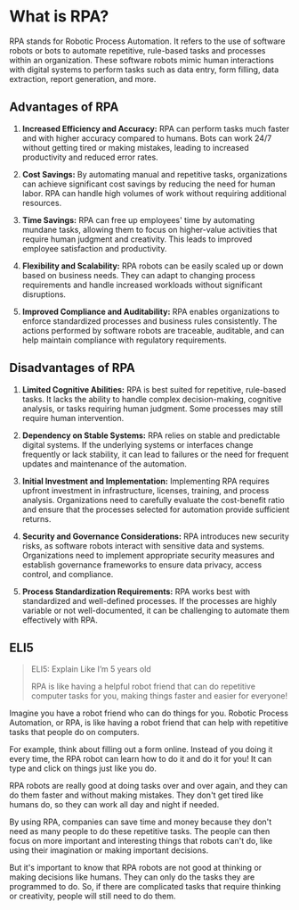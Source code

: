 # What is RPA? 
RPA stands for Robotic Process Automation. It refers to the use of software robots or bots to automate repetitive, rule-based tasks and processes within an organization. These software robots mimic human interactions with digital systems to perform tasks such as data entry, form filling, data extraction, report generation, and more.

## Advantages of RPA
1. **Increased Efficiency and Accuracy:** RPA can perform tasks much faster and with higher accuracy compared to humans. Bots can work 24/7 without getting tired or making mistakes, leading to increased productivity and reduced error rates.
    
2. **Cost Savings:** By automating manual and repetitive tasks, organizations can achieve significant cost savings by reducing the need for human labor. RPA can handle high volumes of work without requiring additional resources.
    
3. **Time Savings:** RPA can free up employees' time by automating mundane tasks, allowing them to focus on higher-value activities that require human judgment and creativity. This leads to improved employee satisfaction and productivity.
    
4. **Flexibility and Scalability:** RPA robots can be easily scaled up or down based on business needs. They can adapt to changing process requirements and handle increased workloads without significant disruptions.
    
5. **Improved Compliance and Auditability:** RPA enables organizations to enforce standardized processes and business rules consistently. The actions performed by software robots are traceable, auditable, and can help maintain compliance with regulatory requirements.
    
## Disadvantages of RPA
1. **Limited Cognitive Abilities:** RPA is best suited for repetitive, rule-based tasks. It lacks the ability to handle complex decision-making, cognitive analysis, or tasks requiring human judgment. Some processes may still require human intervention.
    
2. **Dependency on Stable Systems:** RPA relies on stable and predictable digital systems. If the underlying systems or interfaces change frequently or lack stability, it can lead to failures or the need for frequent updates and maintenance of the automation.
    
3. **Initial Investment and Implementation:** Implementing RPA requires upfront investment in infrastructure, licenses, training, and process analysis. Organizations need to carefully evaluate the cost-benefit ratio and ensure that the processes selected for automation provide sufficient returns.
    
4. **Security and Governance Considerations:** RPA introduces new security risks, as software robots interact with sensitive data and systems. Organizations need to implement appropriate security measures and establish governance frameworks to ensure data privacy, access control, and compliance.
    
5. **Process Standardization Requirements:** RPA works best with standardized and well-defined processes. If the processes are highly variable or not well-documented, it can be challenging to automate them effectively with RPA.
    

## ELI5
> ELI5: Explain Like I’m 5 years old
> 
> RPA is like having a helpful robot friend that can do repetitive computer tasks for you, making things faster and easier for everyone!

Imagine you have a robot friend who can do things for you. Robotic Process Automation, or RPA, is like having a robot friend that can help with repetitive tasks that people do on computers.

For example, think about filling out a form online. Instead of you doing it every time, the RPA robot can learn how to do it and do it for you! It can type and click on things just like you do.

RPA robots are really good at doing tasks over and over again, and they can do them faster and without making mistakes. They don't get tired like humans do, so they can work all day and night if needed.

By using RPA, companies can save time and money because they don't need as many people to do these repetitive tasks. The people can then focus on more important and interesting things that robots can't do, like using their imagination or making important decisions.

But it's important to know that RPA robots are not good at thinking or making decisions like humans. They can only do the tasks they are programmed to do. So, if there are complicated tasks that require thinking or creativity, people will still need to do them.
